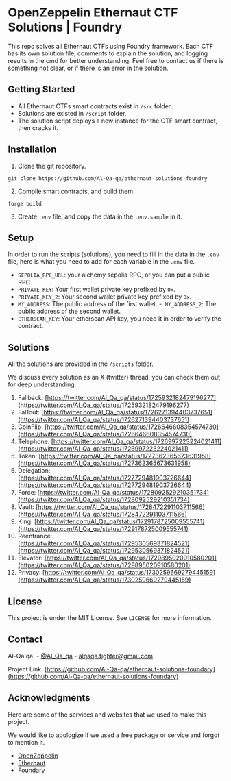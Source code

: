 # OpenZeppelin Ethernaut CTF Solutions | Foundry

This repo solves all Ethernaut CTFs using Foundry framework. Each CTF has its own solution file, comments to explain the solution, and logging results in the cmd for better understanding. Feel free to contact us if there is something not clear, or if there is an error in the solution.

## Getting Started

- All Ethernaut CTFs smart contracts exist in `/src` folder.
- Solutions are existed in `/script` folder.
- The solution script deploys a new instance for the CTF smart contract, then cracks it.

## Installation

1. Clone the git repository.

```
git clone https://github.com/Al-Qa-qa/ethernaut-solutions-foundry
```

2. Compile smart contracts, and build them.

```
forge build
```

3. Create `.env` file, and copy the data in the `.env.sample` in it.

## Setup

In order to run the scripts (solutions), you need to fill in the data in the `.env` file, here is what you need to add for each variable in the `.env` file.

- `SEPOLIA_RPC_URL`: your alchemy sepolia RPC, or you can put a public RPC.
- `PRIVATE_KEY`: Your first wallet private key prefixed by `0x`.
- `PRIVATE_KEY_2`: Your second wallet private key prefixed by `0x`.
- `MY_ADDRESS`: The public address of the first wallet. -` MY_ADDRESS_2`: The public address of the second wallet.
- `ETHERSCAN_KEY`: Your etherscan API key, you need it in order to verify the contract.

## Solutions

All the solutions are provided in the `/scripts` folder.

We discuss every solution as an X (twitter) thread, you can check them out for deep understanding.

1. Fallback: [https://twitter.com/Al_Qa_qa/status/1725932182479196277](https://twitter.com/Al_Qa_qa/status/1725932182479196277)
2. Fal1out: [https://twitter.com/Al_Qa_qa/status/1726271394403737651](https://twitter.com/Al_Qa_qa/status/1726271394403737651)
3. CoinFlip: [https://twitter.com/Al_Qa_qa/status/1726646608354574730](https://twitter.com/Al_Qa_qa/status/1726646608354574730)
4. Telephone: [https://twitter.com/Al_Qa_qa/status/1726997223224021411](https://twitter.com/Al_Qa_qa/status/1726997223224021411)
5. Token: [https://twitter.com/Al_Qa_qa/status/1727362365673631958](https://twitter.com/Al_Qa_qa/status/1727362365673631958)
6. Delegation: [https://twitter.com/Al_Qa_qa/status/1727729481903726644](https://twitter.com/Al_Qa_qa/status/1727729481903726644)
7. Force: [https://twitter.com/Al_Qa_qa/status/1728092529210351734](https://twitter.com/Al_Qa_qa/status/1728092529210351734)
8. Vault: [https://twitter.com/Al_Qa_qa/status/1728472291103711566](https://twitter.com/Al_Qa_qa/status/1728472291103711566)
9. King: [https://twitter.com/Al_Qa_qa/status/1729178725009555741](https://twitter.com/Al_Qa_qa/status/1729178725009555741)
10. Reentrance: [https://twitter.com/Al_Qa_qa/status/1729530569371824521](https://twitter.com/Al_Qa_qa/status/1729530569371824521)
11. Elevator: [https://twitter.com/Al_Qa_qa/status/1729895020910580201](https://twitter.com/Al_Qa_qa/status/1729895020910580201)
12. Privacy: [https://twitter.com/Al_Qa_qa/status/1730259669279445159](https://twitter.com/Al_Qa_qa/status/1730259669279445159)

## License

This project is under the MIT License. See `LICENSE` for more information.

## Contact

Al-Qa'qa' - [@Al_Qa_qa](https://twitter.com/Al_Qa_qa) - alqaqa.fighter@gmail.com

Project Link: [https://github.com/Al-Qa-qa/ethernaut-solutions-foundary](https://github.com/Al-Qa-qa/ethernaut-solutions-foundary)

## Acknowledgments

Here are some of the services and websites that we used to make this project.

We would like to apologize if we used a free package or service and forgot to mention it.

- [OpenZeppelin](https://www.openzeppelin.com/)
- [Ethernaut](https://ethernaut.openzeppelin.com/)
- [Foundary](https://book.getfoundry.sh/)
